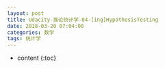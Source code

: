 ```yaml
---
layout: post
title: Udacity-推论统计学-04-[ing]HypothesisTesting
date: 2018-03-20 07:04:00
categories: 数学
tags: 统计学
---
```

* content
{:toc}






















